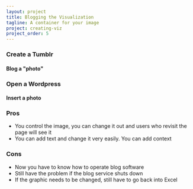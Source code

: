 ```yaml
---
layout: project
title: Blogging the Visualization
tagline: A container for your image
project: creating-viz
project_order: 5
---
```



### Create a Tumblr
#### Blog a "photo"

### Open a Wordpress
#### Insert a photo


### Pros
- You control the image, you can change it out and users who revisit the page will see it
- You can add text and change it very easily. You can add context

### Cons
- Now you have to know how to operate blog software
- Still have the problem if the blog service shuts down
- If the graphic needs to be changed, still have to go back into Excel

